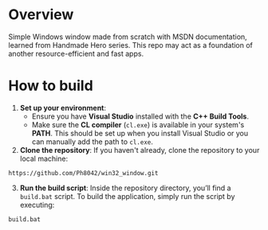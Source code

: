 # Overview
Simple Windows window made from scratch with MSDN documentation, learned from Handmade Hero series.
This repo may act as a foundation of another resource-efficient and fast apps.

# How to build
1. **Set up your environment**:
    - Ensure you have **Visual Studio** installed with the **C++ Build Tools**.
    - Make sure the **CL compiler** (`cl.exe`) is available in your system's **PATH**. This should be set up when you install Visual Studio or you can manually add the path to `cl.exe`.
2.  **Clone the repository**: If you haven't already, clone the repository to your local machine:
```
https://github.com/Ph8042/win32_window.git
```
3. **Run the build script**: Inside the repository directory, you’ll find a `build.bat` script. To build the application, simply run the script by executing:
```
build.bat
```

